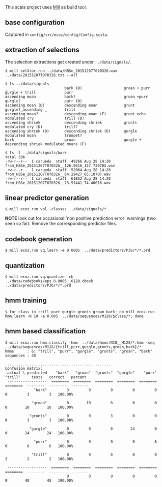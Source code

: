 This scala project uses [Mill](http://www.lihaoyi.com/mill/) as build tool.


## base configuration

Captured in `config/src/ecoz/config/Config.scala`.

## extraction of selections

The selection extractions get created under `../data/signals/`.

    $ mill selXtor.run ../data/HBSe_20151207T070326.wav ../data/20151207T070326.txt --all

    $ ls ../data/signals
    _                          bark (D)                   groan + purr               gurgle + trill             purr
    ascending moan             bark?                      groan +purr                gurgle?                    purr (D)
    ascending moan (D)         descending moan            grunt                      gurgle?_ascending _        trill
    ascending moan?            descending moan (F)        grunt echo                 modulated cry              trill (D)
    ascending shriek           descending shriek          grunts                     modulated cry (D)          trill?
    ascending shriek (D)       descending shriek (D)      gurgle                     modulated moan             trumpet?
    bark                       groan                      gurgle + descending shriek modulated moans (F)

    $ ls -l ../data/signals/bark
    total 336
    -rw-r--r--  1 carueda  staff  49266 Aug 28 14:20 from_HBSe_20151207T070326__126.9616_127.730705.wav
    -rw-r--r--  1 carueda  staff  52064 Aug 28 14:20 from_HBSe_20151207T070326__64.29427_65.10707.wav
    -rw-r--r--  1 carueda  staff  61852 Aug 28 14:20 from_HBSe_20151207T070326__73.51441_74.48016.wav

## linear predictor generation

    $ mill ecoz.run vpl -classes ../data/signals/*

**NOTE** look out for occasional 'non positive prediction error' warnings
(two seen so far). Remove the corresponding predictor files.

## codebook generation

    $ mill ecoz.run vq.learn -e 0.0005  ../data/predictors/P36/*/*.prd

## quantization

    $ mill ecoz.run vq.quantize -cb ../data/codebooks/eps_0.0005__0128.cbook ../data/predictors/P36/*/*.prd

## hmm training

    $ for class in trill purr gurgle grunts groan bark; do mill ecoz.run hmm.learn -N 10 -a 0.005  ../data/sequences/M128/$class/*; done

## hmm based classification

    $ mill ecoz.run hmm.classify -hmm  ../data/hmms/N10__M128/*.hmm -seq ../data/sequences/M128/{trill,purr,gurgle,grunts,groan,bark}/*
    hmms      : 6: "trill", "purr", "gurgle", "grunts", "groan", "bark"
    sequences : 48

    ................................................
    Confusion matrix:
     actual \ predicted    "bark"   "groan"  "grunts"  "gurgle"    "purr"   "trill"     tests   correct   percent
     ------------------  ========  ========  ========  ========  ========  ========  --------  --------  --------
                 "bark"         3         0         0         0         0         0         3         3   100.00%

                "groan"         0        10         0         0         0         0        10        10   100.00%

               "grunts"         0         0         3         0         0         0         3         3   100.00%

               "gurgle"         0         0         0        24         0         0        24        24   100.00%

                 "purr"         0         0         0         0         6         0         6         6   100.00%

                "trill"         0         0         0         0         0         2         2         2   100.00%

     ------------------  ========  ========  ========  ========  ========  ========  --------  --------  --------
                                0         0         0         0         0         0        48        48   100.00%
